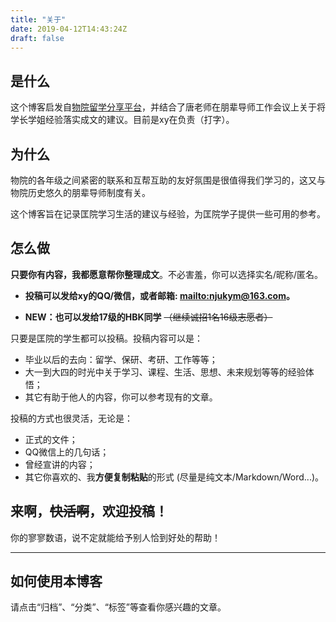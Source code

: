 ```yaml
---
title: "关于"
date: 2019-04-12T14:43:24Z
draft: false
---
```


## 是什么
这个博客启发自[物院留学分享平台](https://jialanxin.github.io/njuphy-)，并结合了唐老师在朋辈导师工作会议上关于将学长学姐经验落实成文的建议。目前是xy在负责（打字）。

<!--more-->

## 为什么

物院的各年级之间紧密的联系和互帮互助的友好氛围是很值得我们学习的，这又与物院历史悠久的朋辈导师制度有关。

这个博客旨在记录匡院学习生活的建议与经验，为匡院学子提供一些可用的参考。

## 怎么做

**只要你有内容，我都愿意帮你整理成文**。不必害羞，你可以选择实名/昵称/匿名。

 + **投稿可以发给xy的QQ/微信，或者邮箱: <mailto:njukym@163.com>。**

 + **NEW：也可以发给17级的HBK同学** ~~（继续诚招1名16级志愿者）~~

只要是匡院的学生都可以投稿。投稿内容可以是：

 - 毕业以后的去向：留学、保研、考研、工作等等；
 - 大一到大四的时光中关于学习、课程、生活、思想、未来规划等等的经验体悟；
 - 其它有助于他人的内容，你可以参考现有的文章。

投稿的方式也很灵活，无论是：

 - 正式的文件；
 - QQ微信上的几句话；
 - 曾经宣讲的内容；
 - 其它你喜欢的、我**方便复制粘贴**的形式 (尽量是纯文本/Markdown/Word...)。

## 来啊，~~快活啊~~，欢迎投稿！

你的寥寥数语，说不定就能给予别人恰到好处的帮助！

---

## 如何使用本博客
请点击“归档”、“分类”、“标签”等查看你感兴趣的文章。
